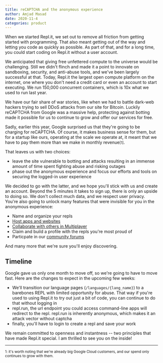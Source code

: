 ```yaml
---
title: reCAPTCHA and the anonymous experience 
author: Amjad Masad
date: 2020-11-4
categories: product
---
```


When we started Repl.it, we set out to remove all friction from getting started with programming. That also meant getting out of the way and letting you code as quickly as possible. As part of that, and for a long time, you could start coding on Repl.it without a user account. 

We anticipated that giving free unfettered compute to the universe would be challenging. Still we didn't flinch and made it a point to innovate on sandboxing, security, and anti-abuse tools, and we've been largely successful at that. Today, Repl.it the largest open compute platform on the internet, one where you don't need a credit card or even an account to start executing. We run 150,000 concurrent containers, which is 10x what we used to run last year.

We have our fair share of war stories, like when we had to battle dark-web hackers trying to sell DDoS attacks from our site for Bitcoin. Luckily reCAPTCHA from Google was a massive help, protecting against botting made it possible for us to continue to grow and offer our services for free.

Sadly, earlier this year, Google surprised us that they're going to be charging for reCAPTCHA. Of course, it makes business sense for them, but for a startup like ours, operating at the scale we operate at, it meant that we have to pay them more than we make in monthly revenue<small>[1]</small>.

That leaves us with two choices:

- leave the site vulnerable to botting and attacks resulting in an immense amount of time spent fighting abuse and risking outages
- phase out the anonymous experience and focus our efforts and tools on securing the logged-in user experience

We decided to go with the latter, and we hope you'll stick with us and create an account. Beyond the 5 minutes it takes to sign up, there is only an upside to doing so. We don't collect much data, and we respect user privacy. You're also going to unlock many features that were invisible for you in the anonymous experience:

- Name and organize your repls
- [Host apps and websites](https://repl.it/site/hosting)
- [Collaborate with others in Multiplayer](https://repl.it/site/multiplayer)
- Claim and build a profile with the repls you're most proud of
- Particpate in our [community forums](https://repl.it/site/community)

And many more that we're sure you'll enjoy discovering.

## Timeline

Google gave us only one month to move off, so we're going to have to move fast. Here are the changes to expect in the upcoming few weeks: 

- We'll transition our language pages (`/languages/{lang_name}`) to a barebones REPL with limited opportunity for abuse. That way if you're used to using Repl.it to try out just a bit of code, you can continue to do that without logging in
- repl.run, the url endpoint you could access command-line apps will redirect to the repl. repl.run is inherently anonymous, which makes it an attack vector without captcha
- finally, you'll have to login to create a repl and save your work

We remain committed to openness and instantness -- two principles that have made Repl.it special. I am thrilled to see you on the inside!

-----
<small>1: it's worth noting that we're already big Google Cloud customers, and our spend only continues to grow with them. </small>